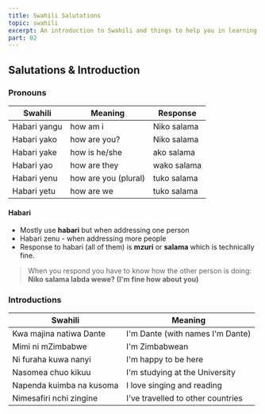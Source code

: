 ```yaml
---
title: Swahili Salutations
topic: swahili
excerpt: An introduction to Swahili and things to help you in learning it.
part: 02
---
```


## Salutations & Introduction

### Pronouns

| Swahili      | Meaning              | Response    |
| ------------ | -------------------- | ----------- |
| Habari yangu | how am i             | Niko salama |
| Habari yako  | how are you?         | Niko salama |
| Habari yake  | how is he/she        | ako salama  |
| Habari yao   | how are they         | wako salama |
| Habari yenu  | how are you (plural) | tuko salama |
| Habari yetu  | how are we           | tuko salama |

#### Habari

- Mostly use **habari** but when addressing one person
- Habari zenu - when addressing more people
- Response to habari (all of them) is **mzuri** or **salama** which is technically fine.

> When you respond you have to know how the other person is doing:  
> **Niko salama labda wewe? (I'm fine how about you)**

### Introductions

| Swahili                  | Meaning                           |
| ------------------------ | --------------------------------- |
| Kwa majina natiwa Dante  | I'm Dante (with names I'm Dante)  |
| Mimi ni mZimbabwe        | I'm Zimbabwean                    |
| Ni furaha kuwa nanyi     | I'm happy to be here              |
| Nasomea chuo kikuu       | I'm studying at the University    |
| Napenda kuimba na kusoma | I love singing and reading        |
| Nimesafiri nchi zingine  | I've travelled to other countries |
